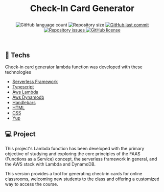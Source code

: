 <h1 align="center">
  <br/>

Check-In Card Generator

</h1>

<p align="center">
  <img alt="GitHub language count" src="https://img.shields.io/github/languages/count/LucasPereiraMiranda/check-in-card-generator">

  <img alt="Repository size" src="https://img.shields.io/github/repo-size/LucasPereiraMiranda/check-in-card-generator">
  
  <a href="https://github.com/LucasPereiraMiranda/check-in-card-generator/commits/master">
    <img alt="GitHub last commit" src="https://img.shields.io/github/last-commit/LucasPereiraMiranda/check-in-card-generator">
  </a>

  <a href="https://github.com/LucasPereiraMiranda/check-in-card-generator/issues">
    <img alt="Repository issues" src="https://img.shields.io/github/issues/LucasPereiraMiranda/check-in-card-generator">
  </a>

  <a href="https://github.com/LucasPereiraMiranda/check-in-card-generator/issues">
    <img alt="GitHub license" src="https://img.shields.io/github/license/LucasPereiraMiranda/check-in-card-generator">
  </a>
</p>

<br>

## 🚀 Techs

Check-in card generator lambda function was developed with these technologies

- [Serverless Framework](https://www.serverless.com/)
- [Typescript](https://www.typescriptlang.org/)
- [Aws Lambda](https://aws.amazon.com/pt/lambda/)
- [Aws Dynamodb](https://aws.amazon.com/pt/dynamodb/)
- [Handlebars](https://handlebarsjs.com/)
- [HTML](https://developer.mozilla.org/en-US/docs/Web/HTML)
- [CSS](https://developer.mozilla.org/en-US/docs/Web/CSS)
- [Yup](https://www.npmjs.com/package/yup)

## 💻 Project

This project's Lambda function has been developed with the primary objective of studying and exploring the core principles of the FAAS (Functions as a Service) concept, the serverless framework in general, and the AWS stack with Lambda and DynamoDB.

This version provides a tool for generating check-in cards for online classrooms, welcoming new students to the class and offering a customized way to access the course.
